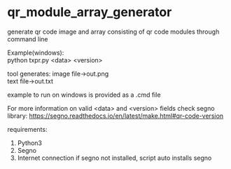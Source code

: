 # qr_module_array_generator
generate qr code image and array consisting of qr code modules through command line

Example(windows):  
python txpr.py \<data\> \<version\>

tool generates: 
image file->out.png   
text file->out.txt

example to run on windows is provided as a .cmd file

For more information on valid \<data\> and \<version\> fields check segno library:
https://segno.readthedocs.io/en/latest/make.html#qr-code-version

requirements:
1. Python3
2. Segno
3. Internet connection if segno not installed, script auto installs segno
